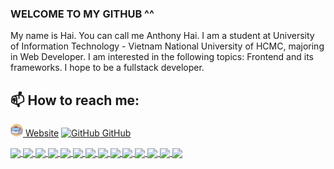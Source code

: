 ### WELCOME TO MY GITHUB ^^

My name is Hai. You can call me Anthony Hai. I am a student at University of Information Technology - Vietnam National University of HCMC, majoring in Web Developer. I am interested in the following topics: Frontend and its frameworks. I hope to be a fullstack developer.<br>

## 📫 How to reach me:

[![Website](https://github.com/honghaianthony/honghaianthony/blob/main/portfolio.png) Website](https://www.anthonyhai.tk/) [![GitHub](https://i.stack.imgur.com/tskMh.png) GitHub](https://github.com/honghaianthony/)

<a href="https://github.com/honghaianthony/anthony-hai-official/">
  <!-- Change the `github-readme-stats.anuraghazra1.vercel.app` to `github-readme-stats.vercel.app`  -->
  <img align="center" src="https://github-readme-stats.anuraghazra1.vercel.app/api/pin/?username=honghaianthony&repo=anthony-hai-official&theme=radical" />
</a>    
<a href="https://github.com/honghaianthony/vivihandmade/">
  <!-- Change the `github-readme-stats.anuraghazra1.vercel.app` to `github-readme-stats.vercel.app`  -->
  <img align="center" src="https://github-readme-stats.anuraghazra1.vercel.app/api/pin/?username=honghaianthony&repo=vivihandmade&theme=merko" />
</a>

<a href="https://github.com/honghaianthony/sellphones-fe/">
  <!-- Change the `github-readme-stats.anuraghazra1.vercel.app` to `github-readme-stats.vercel.app`  -->
  <img align="center" src="https://github-readme-stats.anuraghazra1.vercel.app/api/pin/?username=honghaianthony&repo=sellphones-fe&theme=gruvbox" />
</a>    
<a href="https://github.com/honghaianthony/HoangHoaThamSchool/">
  <!-- Change the `github-readme-stats.anuraghazra1.vercel.app` to `github-readme-stats.vercel.app`  -->
  <img align="center" src="https://github-readme-stats.anuraghazra1.vercel.app/api/pin/?username=honghaianthony&repo=HoangHoaThamSchool&theme=dark" />
</a>

<a href="https://github.com/honghaianthony/PetCare/">
  <!-- Change the `github-readme-stats.anuraghazra1.vercel.app` to `github-readme-stats.vercel.app`  -->
  <img align="center" src="https://github-readme-stats.anuraghazra1.vercel.app/api/pin/?username=honghaianthony&repo=PetCare&theme=onedark" />
</a>    
<a href="https://github.com/phongdh228/CloneMoneyPlus/">
  <!-- Change the `github-readme-stats.anuraghazra1.vercel.app` to `github-readme-stats.vercel.app`  -->
  <img align="center" src="https://github-readme-stats.anuraghazra1.vercel.app/api/pin/?username=phongdh228&repo=CloneMoneyPlus&theme=cobalt" />
</a>

<a href="https://github.com/honghaianthony/dce2021/">
  <!-- Change the `github-readme-stats.anuraghazra1.vercel.app` to `github-readme-stats.vercel.app`  -->
  <img align="center" src="https://github-readme-stats.anuraghazra1.vercel.app/api/pin/?username=honghaianthony&repo=dce2021&theme=synthwave" />
</a>    
<a href="https://github.com/honghaianthony/petcare-be/">
  <!-- Change the `github-readme-stats.anuraghazra1.vercel.app` to `github-readme-stats.vercel.app`  -->
  <img align="center" src="https://github-readme-stats.anuraghazra1.vercel.app/api/pin/?username=honghaianthony&repo=petcare-be&theme=highcontrast" />
</a>

<a href="https://github.com/honghaianthony/auth-with-supabase-test/">
  <!-- Change the `github-readme-stats.anuraghazra1.vercel.app` to `github-readme-stats.vercel.app`  -->
  <img align="center" src="https://github-readme-stats.anuraghazra1.vercel.app/api/pin/?username=honghaianthony&repo=auth-with-supabase-test&theme=dracula" />
</a>    
<a href="https://github.com/DuyeenTM/IE402.N11_DinhDocLap/">
  <!-- Change the `github-readme-stats.anuraghazra1.vercel.app` to `github-readme-stats.vercel.app`  -->
  <img align="center" src="https://github-readme-stats.anuraghazra1.vercel.app/api/pin/?username=DuyeenTM&repo=IE402.N11_DinhDocLap&theme=radical" />
</a>
<a href="https://github.com/honghaianthony/MovieReview/">
  <!-- Change the `github-readme-stats.anuraghazra1.vercel.app` to `github-readme-stats.vercel.app`  -->
  <img align="center" src="https://github-readme-stats.anuraghazra1.vercel.app/api/pin/?username=honghaianthony&repo=MovieReview&theme=highcontrast" />
</a>    
<a href="https://github.com/honghaianthony/dce2021Be/">
  <!-- Change the `github-readme-stats.anuraghazra1.vercel.app` to `github-readme-stats.vercel.app`  -->
  <img align="center" src="https://github-readme-stats.anuraghazra1.vercel.app/api/pin/?username=honghaianthony&repo=dce2021Be&theme=dracula" />
</a>
<a href="https://github.com/khuongduy172/Instagram/">
  <!-- Change the `github-readme-stats.anuraghazra1.vercel.app` to `github-readme-stats.vercel.app`  -->
  <img align="center" src="https://github-readme-stats.anuraghazra1.vercel.app/api/pin/?username=khuongduy172&repo=Instagram&theme=dracula" />
</a>
<a href="https://github.com/honghaianthony/rt-camp/">
  <!-- Change the `github-readme-stats.anuraghazra1.vercel.app` to `github-readme-stats.vercel.app`  -->
  <img align="center" src="https://github-readme-stats.anuraghazra1.vercel.app/api/pin/?username=honghaianthony&repo=rt-camp&theme=dracula" />
</a>
